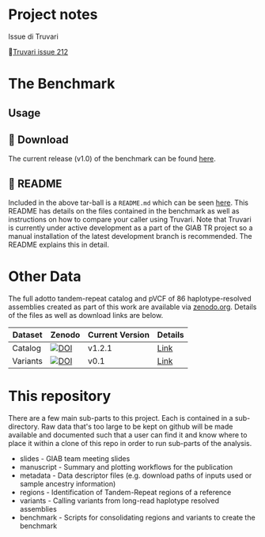 Project notes
==============

Issue di Truvari 

📝[Truvari issue 212](https://github.com/ACEnglish/truvari/issues/212)


The Benchmark
=============

## Usage 


## 💾 Download
The current release (v1.0) of the benchmark can be found
[here](https://ftp-trace.ncbi.nlm.nih.gov/ReferenceSamples/giab/release/AshkenazimTrio/HG002_NA24385_son/TandemRepeats_v1.0/).

## 📜 README
Included in the above tar-ball is a `README.md` which can be seen
[here](https://github.com/ACEnglish/adotto/tree/main/benchmark/GIABTR_benchmark.6.26/README.md).
This README has details on the files contained in the benchmark as well as instructions on how to compare your
caller using Truvari. Note that Truvari is currently under active development as a part of the GIAB TR project 
so a manual installation of the latest development branch is recommended. The README explains this in detail.


Other Data
==========
The full adotto tandem-repeat catalog and pVCF of 86 haplotype-resolved assemblies created as part of this work
are available via [zenodo.org](zenodo.org). Details of the files as well as download links are below.

| Dataset | Zenodo | Current Version | Details |
| ------- | ------ | --------------- | ------- |
| Catalog | [![DOI](https://zenodo.org/badge/DOI/10.5281/zenodo.13987414.svg)](https://doi.org/10.5281/zenodo.13987414) | v1.2.1 | [Link](regions/DataDescription.md) | 
| Variants | [![DOI](https://zenodo.org/badge/DOI/10.5281/zenodo.6975244.svg)](https://doi.org/10.5281/zenodo.6975244) | v0.1 | [Link](variants/DataDescription.md) |

This repository
===============
There are a few main sub-parts to this project. Each is contained in a sub-directory. Raw data that's too large to be
kept on github will be made available and documented such that a user can find it and know where to place it within
a clone of this repo in order to run sub-parts of the analysis.

* slides - GIAB team meeting slides
* manuscript - Summary and plotting workflows for the publication
* metadata - Data descriptor files (e.g. download paths of inputs used or sample ancestry information)
* regions - Identification of Tandem-Repeat regions of a reference
* variants - Calling variants from long-read haplotype resolved assemblies
* benchmark - Scripts for consolidating regions and variants to create the benchmark
